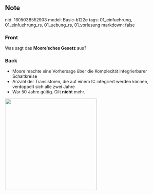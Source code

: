 ## Note
nid: 1605038552903
model: Basic-b122e
tags: 01_einfuehrung, 01_einfuehrung_rs, 01_uebung_rs, 01_vorlesung
markdown: false

### Front
<p>Was sagt das <b>Moore‘sches Gesetz</b> aus?

### Back
<div>
  <div>
    <ul>
      <li>Moore machte eine Vorhersage über die Komplexität
      integrierbarer Schaltkreise
      <li>Anzahl der Transistoren, die auf einem IC integriert
      werden können, verdoppelt sich alle zwei Jahre
      <li>War 50 Jahre gültig. Gilt <b>nicht</b> mehr.
    </ul>
  </div>
</div>
<p><img src="12ST6J7iSBxcp7eBcacm.png" style="width: 301px;">
